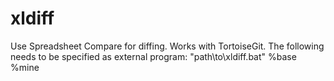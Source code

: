 # xldiff

Use Spreadsheet Compare for diffing. Works with TortoiseGit. The following needs to be specified as external program: "path\to\xldiff.bat" %base %mine 
